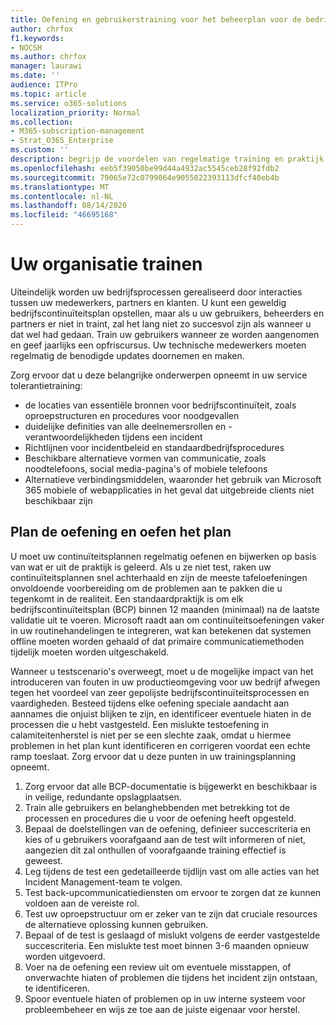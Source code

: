 ```yaml
---
title: Oefening en gebruikerstraining voor het beheerplan voor de bedrijfscontinuïteit van uw onderneming
author: chrfox
f1.keywords:
- NOCSH
ms.author: chrfox
manager: laurawi
ms.date: ''
audience: ITPro
ms.topic: article
ms.service: o365-solutions
localization_priority: Normal
ms.collection:
- M365-subscription-management
- Strat_O365_Enterprise
ms.custom: ''
description: begrijp de voordelen van regelmatige training en praktijk van uw bedrijfscontinuïteitsplan.
ms.openlocfilehash: eeb5f39050be99d44a4932ac5545ceb28f92fdb2
ms.sourcegitcommit: 79065e72c0799064e9055022393113dfcf40eb4b
ms.translationtype: MT
ms.contentlocale: nl-NL
ms.lasthandoff: 08/14/2020
ms.locfileid: "46695168"
---
```

# <a name="train-your-organization"></a>Uw organisatie trainen

Uiteindelijk worden uw bedrijfsprocessen gerealiseerd door interacties tussen uw medewerkers, partners en klanten. U kunt een geweldig bedrijfscontinuïteitsplan opstellen, maar als u uw gebruikers, beheerders en partners er niet in traint, zal het lang niet zo succesvol zijn als wanneer u dat wel had gedaan. Train uw gebruikers wanneer ze worden aangenomen en geef jaarlijks een opfriscursus.
Uw technische medewerkers moeten regelmatig de benodigde updates doornemen en maken.

Zorg ervoor dat u deze belangrijke onderwerpen opneemt in uw service tolerantietraining:

- de locaties van essentiële bronnen voor bedrijfscontinuïteit, zoals oproepstructuren en procedures voor noodgevallen
- duidelijke definities van alle deelnemersrollen en -verantwoordelijkheden tijdens een incident
- Richtlijnen voor incidentbeleid en standaardbedrijfsprocedures
- Beschikbare alternatieve vormen van communicatie, zoals noodtelefoons, social media-pagina's of mobiele telefoons
- Alternatieve verbindingsmiddelen, waaronder het gebruik van Microsoft 365 mobiele of webapplicaties in het geval dat uitgebreide clients niet beschikbaar zijn

## <a name="plan-the-exercise-and-exercise-the-plan"></a>Plan de oefening en oefen het plan

U moet uw continuïteitsplannen regelmatig oefenen en bijwerken op basis van wat er uit de praktijk is geleerd. Als u ze niet test, raken uw continuïteitsplannen snel achterhaald en zijn de meeste tafeloefeningen onvoldoende voorbereiding om de problemen aan te pakken die u tegenkomt in de realiteit. Een standaardpraktijk is om elk bedrijfscontinuïteitsplan (BCP) binnen 12 maanden (minimaal) na de laatste validatie uit te voeren. Microsoft raadt aan om continuïteitsoefeningen vaker in uw routinehandelingen te integreren, wat kan betekenen dat systemen offline moeten worden gehaald of dat primaire communicatiemethoden tijdelijk moeten worden uitgeschakeld.  

Wanneer u testscenario's overweegt, moet u de mogelijke impact van het introduceren van fouten in uw productieomgeving voor uw bedrijf afwegen tegen het voordeel van zeer gepolijste bedrijfscontinuïteitsprocessen en vaardigheden.
Besteed tijdens elke oefening speciale aandacht aan aannames die onjuist blijken te zijn, en identificeer eventuele hiaten in de processen die u hebt vastgesteld. Een mislukte testoefening in calamiteitenherstel is niet per se een slechte zaak, omdat u hiermee problemen in het plan kunt identificeren en corrigeren voordat een echte ramp toeslaat. Zorg ervoor dat u deze punten in uw trainingsplanning opneemt.

1. Zorg ervoor dat alle BCP-documentatie is bijgewerkt en beschikbaar is in veilige, redundante opslagplaatsen.
2. Train alle gebruikers en belanghebbenden met betrekking tot de processen en procedures die u voor de oefening heeft opgesteld.
3. Bepaal de doelstellingen van de oefening, definieer succescriteria en kies of u gebruikers voorafgaand aan de test wilt informeren of niet, aangezien dit zal onthullen of voorafgaande training effectief is geweest.
4. Leg tijdens de test een gedetailleerde tijdlijn vast om alle acties van het Incident Management-team te volgen.
5. Test back-upcommunicatiediensten om ervoor te zorgen dat ze kunnen voldoen aan de vereiste rol.
6. Test uw oproepstructuur om er zeker van te zijn dat cruciale resources de alternatieve oplossing kunnen gebruiken.
7. Bepaal of de test is geslaagd of mislukt volgens de eerder vastgestelde succescriteria. Een mislukte test moet binnen 3-6 maanden opnieuw worden uitgevoerd.
8. Voer na de oefening een review uit om eventuele misstappen, of onverwachte hiaten of problemen die tijdens het incident zijn ontstaan, te identificeren.
9. Spoor eventuele hiaten of problemen op in uw interne systeem voor probleembeheer en wijs ze toe aan de juiste eigenaar voor herstel.
